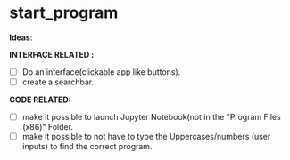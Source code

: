 # start_program

**Ideas**: 

__INTERFACE RELATED :__
- [ ] Do an interface(clickable app like buttons).
- [ ]  create a searchbar.  

__CODE RELATED:__
- [ ] make it possible to launch Jupyter Notebook(not in the "Program Files (x86)" Folder.
- [ ] make it possible to not have to type the Uppercases/numbers (user inputs) to find the correct program.
